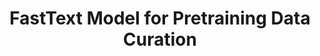 ---
layout: page
title: FastText Model for Pretraining Data Curation
description: A collections of FastText classifiers that classifies high educational value data, maths domain, code domain, etc. 
img:
importance: 1
category: pretraining
related_publications: true
redirect: https://huggingface.co/collections/kenhktsui/fasttext-model-for-pretraining-data-curation-67220374c8acb97a1839553c
---